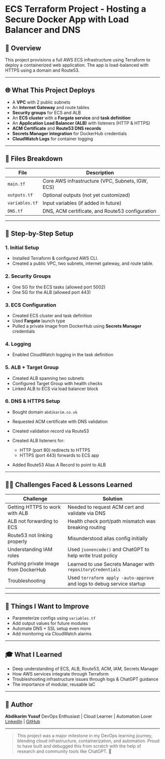 # ECS Terraform Project - Hosting a Secure Docker App with Load Balancer and DNS

## 🚀 Overview

This project provisions a full AWS ECS infrastructure using Terraform to deploy a containerized web application. The app is load-balanced with HTTPS using a domain and Route53.

---

## 🌐 What This Project Deploys

* A **VPC** with 2 public subnets
* An **Internet Gateway** and route tables
* **Security groups** for ECS and ALB
* An **ECS cluster** with a **Fargate service** and **task definition**
* An **Application Load Balancer (ALB)** with listeners (HTTP & HTTPS)
* **ACM Certificate** and **Route53 DNS records**
* **Secrets Manager integration** for DockerHub credentials
* **CloudWatch Logs** for container logging

---

## 🧰 Files Breakdown

| File           | Description                                      |
| -------------- | ------------------------------------------------ |
| `main.tf`      | Core AWS infrastructure (VPC, Subnets, IGW, ECS) |
| `outputs.tf`   | Optional outputs (not yet customized)            |
| `variables.tf` | Input variables (if added in future)             |
| `DNS.tf`       | DNS, ACM certificate, and Route53 configuration  |

---

## 📅 Step-by-Step Setup

### 1. **Initial Setup**

* Installed Terraform & configured AWS CLI.
* Created a public VPC, two subnets, internet gateway, and route table.

### 2. **Security Groups**

* One SG for the ECS tasks (allowed port 5002)
* One SG for the ALB (allowed port 443)

### 3. **ECS Configuration**

* Created ECS cluster and task definition
* Used **Fargate** launch type
* Pulled a private image from DockerHub using **Secrets Manager** credentials

### 4. **Logging**

* Enabled CloudWatch logging in the task definition

### 5. **ALB + Target Group**

* Created ALB spanning two subnets
* Configured Target Group with health checks
* Linked ALB to ECS via load balancer block

### 6. **DNS & HTTPS Setup**

* Bought domain `abdikarim.co.uk`
* Requested ACM certificate with DNS validation
* Created validation record via Route53
* Created ALB listeners for:

  * HTTP (port 80) redirects to HTTPS
  * HTTPS (port 443) forwards to ECS app
* Added Route53 Alias A Record to point to ALB

---

## 🤦🏾‍ Challenges Faced & Lessons Learned

| Challenge                            | Solution                                                               |
| ------------------------------------ | ---------------------------------------------------------------------- |
| Getting HTTPS to work with ALB       | Needed to request ACM cert and validate via DNS                        |
| ALB not forwarding to ECS            | Health check port/path mismatch was breaking routing                   |
| Route53 not linking properly         | Misunderstood alias config initially                                   |
| Understanding IAM roles              | Used `jsonencode()` and ChatGPT to help write trust policy             |
| Pushing private image from DockerHub | Learned to use Secrets Manager with `repositoryCredentials`            |
| Troubleshooting                      | Used `terraform apply -auto-approve` and logs to debug service startup |

---

## 🚀 Things I Want to Improve

* Parameterize configs using `variables.tf`
* Add output values for future modules
* Automate DNS + SSL setup even more
* Add monitoring via CloudWatch alarms

---

## 🎓 What I Learned

* Deep understanding of ECS, ALB, Route53, ACM, IAM, Secrets Manager
* How AWS services integrate through Terraform
* Troubleshooting infrastructure issues through logs & ChatGPT guidance
* The importance of modular, reusable IaC

---

## 🌟 Author

**Abdikarim Yusuf**
DevOps Enthusiast | Cloud Learner | Automation Lover
[LinkedIn](https://www.linkedin.com/) | [GitHub](https://github.com/abdikarimyusuf)

---

> This project was a major milestone in my DevOps learning journey, blending cloud infrastructure, containerization, and automation. Proud to have built and debugged this from scratch with the help of research and community tools like ChatGPT. 🚀
